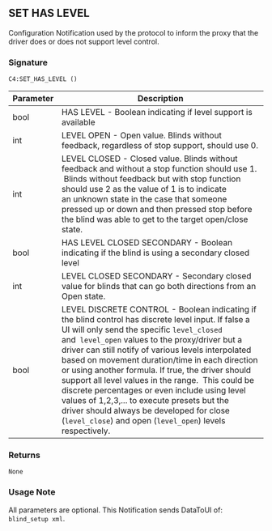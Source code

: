 ## SET HAS LEVEL

Configuration Notification used by the protocol to inform the proxy that the driver does or does not support level control.

### Signature

`C4:SET_HAS_LEVEL ()`


| Parameter | Description |
| --- | --- |
| bool | HAS LEVEL - Boolean indicating if level support is available |
| int | LEVEL OPEN - Open value. Blinds without feedback, regardless of stop support, should use 0. |
| int | LEVEL CLOSED - Closed value. Blinds without feedback and without a stop function should use 1.  Blinds without feedback but with stop function should use 2 as the value of 1 is to indicate an unknown state in the case that someone pressed up or down and then pressed stop before the blind was able to get to the target open/close state. |
| bool | HAS LEVEL CLOSED SECONDARY - Boolean indicating if the blind is using a secondary closed level |
| int | LEVEL CLOSED SECONDARY - Secondary closed value for blinds that can go both directions from an Open state. |
| bool | LEVEL DISCRETE CONTROL - Boolean indicating if the blind control has discrete level input. If false a UI will only send the specific `level_closed` and` level_open` values to the proxy/driver but a driver can still notify of various levels interpolated based on movement duration/time in each direction or using another formula. If true, the driver should support all level values in the range.  This could be discrete percentages or even include using level values of 1,2,3,... to execute presets but the driver should always be developed for close (`level_close`) and open (`level_open`) levels respectively. |


### Returns

`None`


### Usage Note

All parameters are optional. This Notification sends DataToUI of: `blind_setup xml`.